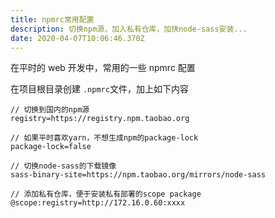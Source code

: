 ```yaml
---
title: npmrc常用配置
description: 切换npm源，加入私有仓库，加快node-sass安装...
date: 2020-04-07T10:06:46.370Z
---
```


在平时的 web 开发中，常用的一些 npmrc 配置

在项目根目录创建 `.npmrc`文件，加上如下内容

```shell
// 切换到国内的npm源
registry=https://registry.npm.taobao.org

// 如果平时喜欢yarn，不想生成npm的package-lock
package-lock=false

// 切换node-sass的下载镜像
sass-binary-site=https://npm.taobao.org/mirrors/node-sass

// 添加私有仓库，便于安装私有部署的scope package
@scope:registry=http://172.16.0.60:xxxx

```

